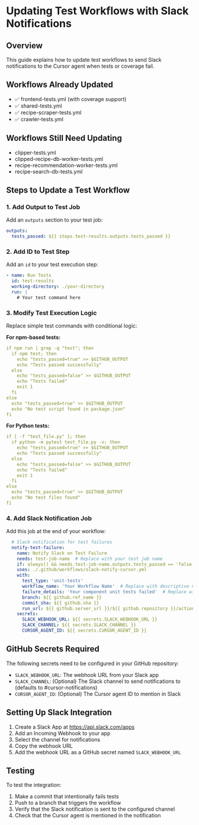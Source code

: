 # Updating Test Workflows with Slack Notifications

## Overview
This guide explains how to update test workflows to send Slack notifications to the Cursor agent when tests or coverage fail.

## Workflows Already Updated
- ✅ frontend-tests.yml (with coverage support)
- ✅ shared-tests.yml
- ✅ recipe-scraper-tests.yml
- ✅ crawler-tests.yml

## Workflows Still Need Updating
- clipper-tests.yml
- clipped-recipe-db-worker-tests.yml
- recipe-recommendation-worker-tests.yml
- recipe-search-db-tests.yml

## Steps to Update a Test Workflow

### 1. Add Output to Test Job
Add an `outputs` section to your test job:
```yaml
outputs:
  tests_passed: ${{ steps.test-results.outputs.tests_passed }}
```

### 2. Add ID to Test Step
Add an `id` to your test execution step:
```yaml
- name: Run Tests
  id: test-results
  working-directory: ./your-directory
  run: |
    # Your test command here
```

### 3. Modify Test Execution Logic
Replace simple test commands with conditional logic:

**For npm-based tests:**
```yaml
if npm run | grep -q "test"; then
  if npm test; then
    echo "tests_passed=true" >> $GITHUB_OUTPUT
    echo "Tests passed successfully"
  else
    echo "tests_passed=false" >> $GITHUB_OUTPUT
    echo "Tests failed"
    exit 1
  fi
else
  echo "tests_passed=true" >> $GITHUB_OUTPUT
  echo "No test script found in package.json"
fi
```

**For Python tests:**
```yaml
if [ -f "test_file.py" ]; then
  if python -m pytest test_file.py -v; then
    echo "tests_passed=true" >> $GITHUB_OUTPUT
    echo "Tests passed successfully"
  else
    echo "tests_passed=false" >> $GITHUB_OUTPUT
    echo "Tests failed"
    exit 1
  fi
else
  echo "tests_passed=true" >> $GITHUB_OUTPUT
  echo "No test files found"
fi
```

### 4. Add Slack Notification Job
Add this job at the end of your workflow:
```yaml
  # Slack notification for test failures
  notify-test-failure:
    name: Notify Slack on Test Failure
    needs: test-job-name  # Replace with your test job name
    if: always() && needs.test-job-name.outputs.tests_passed == 'false'
    uses: ./.github/workflows/slack-notify-cursor.yml
    with:
      test_type: 'unit-tests'
      workflow_name: 'Your Workflow Name'  # Replace with descriptive name
      failure_details: 'Your component unit tests failed'  # Replace with specific details
      branch: ${{ github.ref_name }}
      commit_sha: ${{ github.sha }}
      run_url: ${{ github.server_url }}/${{ github.repository }}/actions/runs/${{ github.run_id }}
    secrets:
      SLACK_WEBHOOK_URL: ${{ secrets.SLACK_WEBHOOK_URL }}
      SLACK_CHANNEL: ${{ secrets.SLACK_CHANNEL }}
      CURSOR_AGENT_ID: ${{ secrets.CURSOR_AGENT_ID }}
```

## GitHub Secrets Required
The following secrets need to be configured in your GitHub repository:
- `SLACK_WEBHOOK_URL`: The webhook URL from your Slack app
- `SLACK_CHANNEL`: (Optional) The Slack channel to send notifications to (defaults to #cursor-notifications)
- `CURSOR_AGENT_ID`: (Optional) The Cursor agent ID to mention in Slack

## Setting Up Slack Integration
1. Create a Slack App at https://api.slack.com/apps
2. Add an Incoming Webhook to your app
3. Select the channel for notifications
4. Copy the webhook URL
5. Add the webhook URL as a GitHub secret named `SLACK_WEBHOOK_URL`

## Testing
To test the integration:
1. Make a commit that intentionally fails tests
2. Push to a branch that triggers the workflow
3. Verify that the Slack notification is sent to the configured channel
4. Check that the Cursor agent is mentioned in the notification